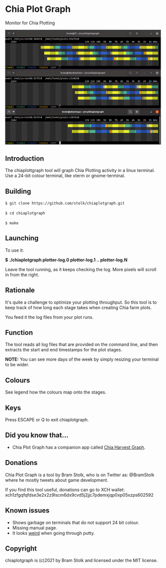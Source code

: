# Chia Plot Graph
Monitor for Chia Plotting

![screenshot](images/screenshot0.png "screenshot")


## Introduction

The chiaplottgraph tool will graph Chia Plotting activity in a linux terminal. Use a 24-bit colour terminal, like xterm or gnome-terminal.


## Building

```
$ git clone https://github.com/stolk/chiaplotgraph.git

$ cd chiaplotgraph

$ make
```

## Launching

To use it:

**$ ./chiaplotgraph plotter-log.0 plotter-log.1 .. plotter-log.N**

Leave the tool running, as it keeps checking the log. More pixels will scroll in from the right.

## Rationale

It's quite a challenge to optimize your plotting throughput.
So this tool is to keep track of how long each stage takes when creating Chia farm plots.

You feed it the log files from your plot runs.


## Function

The tool reads all log files that are provided on the command line, and then extracts the start and end timestamps for the plot stages.

**NOTE:** You can see more days of the week by simply resizing your terminal to be wider.

## Colours

See legend how the colours map onto the stages.

## Keys

Press ESCAPE or Q to exit chiaplotgraph.


## Did you know that...

* Chia Plot Graph has a companion app called [Chia Harvest Graph](https://github.com/stolk/chiaharvestgraph).


## Donations

Chia Plot Graph is a tool by Bram Stolk, who is on Twitter as: @BramStolk where he mostly tweets about game development.

If you find this tool useful, donations can go to XCH wallet:
xch1zfgqfqfdse3e2x2z9lscm6dx9cvd5j2jjc7pdemxjqp0xp05xzps602592

## Known issues

* Shows garbage on terminals that do not support 24 bit colour.
* Missing manual page.
* It looks [weird](https://imgur.com/a/GkzPie2) when going through putty.

## Copyright

chiaplotgraph is (c)2021 by Bram Stolk and licensed under the MIT license.

